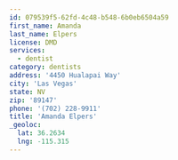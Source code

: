```yaml
---
id: 079539f5-62fd-4c48-b548-6b0eb6504a59
first_name: Amanda
last_name: Elpers
license: DMD
services:
  - dentist
category: dentists
address: '4450 Hualapai Way'
city: 'Las Vegas'
state: NV
zip: '89147'
phone: '(702) 228-9911'
title: 'Amanda Elpers'
_geoloc:
  lat: 36.2634
  lng: -115.315
---
```

